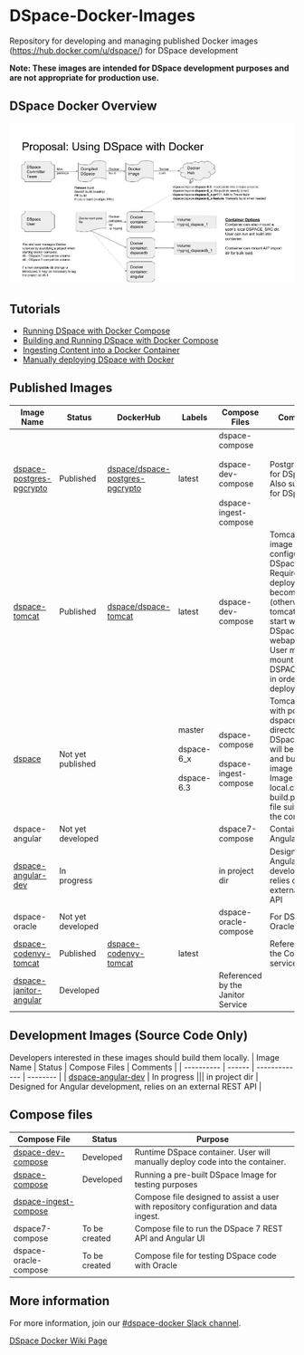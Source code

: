 # DSpace-Docker-Images
Repository for developing and managing published Docker images (https://hub.docker.com/u/dspace/) for DSpace development

__Note: These images are intended for DSpace development purposes and are not appropriate for production use.__

## DSpace Docker Overview
![Diagram](documentation/DSpaceDocker.jpg)

## Tutorials

- [Running DSpace with Docker Compose](docker-compose-files/dspace-compose/README.md)
- [Building and Running DSpace with Docker Compose](docker-compose-files/dspace-dev-compose/README.md)
- [Ingesting Content into a Docker Container](docker-compose-files/dspace-ingest-compose/README.md)
- [Manually deploying DSpace with Docker](documentation/tutorial.md)

## Published Images

| Image Name | Status | DockerHub | Labels | Compose Files | Comments |
| ---------- | ------ | --------- | ------ | ------------- | -------- |
| [dspace-postgres-pgcrypto](dockerfiles/dspace-postgres-pgcrypto) | Published |  [dspace/dspace-postgres-pgcrypto](https://hub.docker.com/r/dspace/dspace-postgres-pgcrypto/) | latest | dspace-compose <br/><br/>dspace-dev-compose<br/><br/>dspace-ingest-compose | Postgres image for DSpace 6+.  Also suitable for DSpace 5.|
| [dspace-tomcat](dockerfiles/dspace-tomcat) | Published | [dspace/dspace-tomcat](https://hub.docker.com/r/dspace/dspace-tomcat/) | latest | dspace-dev-compose | Tomcat + Ant image configured for DSpace. <br/>Requires an ant deploy to become usable (otherwise tomcat will start with no DSpace webapps). <br/> User must mount DSPACE_SRC in order to deploy. |
| [dspace](dockerfiles/dspace) | Not yet published || master<br/><br/>dspace-6_x<br/><br/>dspace-6.3 |dspace-compose <br/><br/>dspace-ingest-compose | Tomcat + Ant with populated dspace-install directory. <br/>DSpace code will be cloned and built during image build. <br/>Image contains local.cfg and build.properties file suitable for the container. |
| dspace-angular | Not yet developed || | dspace7-compose | Containerized Angular UI |
| [dspace-angular-dev](dockerfiles/dspace-angular-dev) | In progress ||| in project dir | Designed for Angular development, relies on an external REST API |
| dspace-oracle | Not yet developed ||| dspace-oracle-compose | For DSpace / Oracle testing |
| [dspace-codenvy-tomcat](dockerfiles/dspace-codenvy-tomcat)|Published|[dspace-codenvy-tomcat](https://hub.docker.com/r/dspace/dspace-codenvy-tomcat/) |latest||Referenced by the Codenvy service|
| [dspace-janitor-angular](dockerfiles/dspace-janitor-angular)|Developed|||Referenced by the Janitor Service|

## Development Images (Source Code Only)
Developers interested in these images should build them locally.
| Image Name | Status | Compose Files | Comments |
| ---------- | ------ | ------------- | -------- |
| [dspace-angular-dev](dockerfiles/dspace-angular-dev) | In progress ||| in project dir | Designed for Angular development, relies on an external REST API |


## Compose files
| Compose File | Status | Purpose |
| ------------ | ------ | ------- |
| [dspace-dev-compose](docker-compose-files/dspace-dev-compose) |Developed|Runtime DSpace container.  User will manually deploy code into the container.|
| [dspace-compose](docker-compose-files/dspace-compose) | Developed | Running a pre-built DSpace Image for testing purposes|
| [dspace-ingest-compose](docker-compose-files/dspace-ingest-compose) ||Compose file designed to assist a user with repository configuration and data ingest.|
| dspace7-compose|To be created|Compose file to run the DSpace 7 REST API and Angular UI|
| dspace-oracle-compose |To be created|Compose file for testing DSpace code with Oracle|

## More information
For more information, join our [#dspace-docker Slack channel](https://dspace-org.slack.com/messages/C9YD42PV3).

[DSpace Docker Wiki Page](https://wiki.duraspace.org/display/DSPACE/DSpace+and+Docker)
